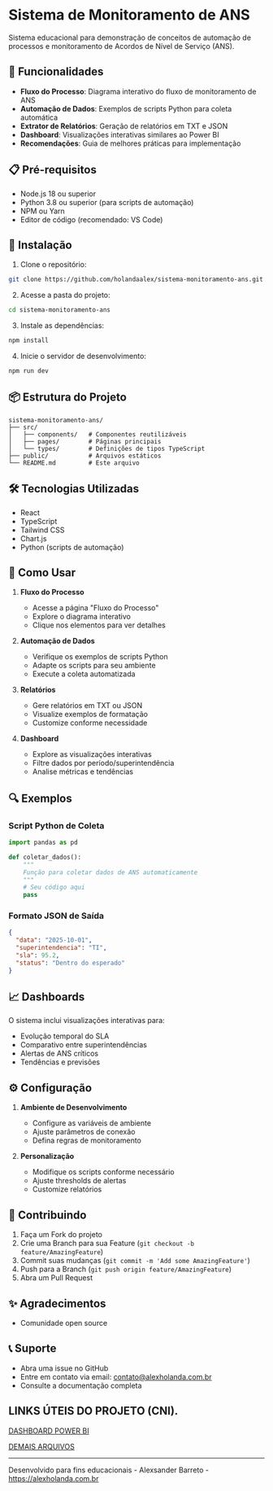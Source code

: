 # Sistema de Monitoramento de ANS

Sistema educacional para demonstração de conceitos de automação de processos e monitoramento de Acordos de Nível de Serviço (ANS).

## 🚀 Funcionalidades

- **Fluxo do Processo**: Diagrama interativo do fluxo de monitoramento de ANS
- **Automação de Dados**: Exemplos de scripts Python para coleta automática
- **Extrator de Relatórios**: Geração de relatórios em TXT e JSON
- **Dashboard**: Visualizações interativas similares ao Power BI
- **Recomendações**: Guia de melhores práticas para implementação

## 📋 Pré-requisitos

- Node.js 18 ou superior
- Python 3.8 ou superior (para scripts de automação)
- NPM ou Yarn
- Editor de código (recomendado: VS Code)

## 🔧 Instalação

1. Clone o repositório:
```bash
git clone https://github.com/holandaalex/sistema-monitoramento-ans.git
```

2. Acesse a pasta do projeto:
```bash
cd sistema-monitoramento-ans
```

3. Instale as dependências:
```bash
npm install
```

4. Inicie o servidor de desenvolvimento:
```bash
npm run dev
```

## 📦 Estrutura do Projeto

```
sistema-monitoramento-ans/
├── src/
│   ├── components/   # Componentes reutilizáveis
│   ├── pages/        # Páginas principais
│   └── types/        # Definições de tipos TypeScript
├── public/           # Arquivos estáticos
└── README.md         # Este arquivo
```

## 🛠️ Tecnologias Utilizadas

- React
- TypeScript
- Tailwind CSS
- Chart.js
- Python (scripts de automação)

## 📖 Como Usar

1. **Fluxo do Processo**
   - Acesse a página "Fluxo do Processo"
   - Explore o diagrama interativo
   - Clique nos elementos para ver detalhes

2. **Automação de Dados**
   - Verifique os exemplos de scripts Python
   - Adapte os scripts para seu ambiente
   - Execute a coleta automatizada

3. **Relatórios**
   - Gere relatórios em TXT ou JSON
   - Visualize exemplos de formatação
   - Customize conforme necessidade

4. **Dashboard**
   - Explore as visualizações interativas
   - Filtre dados por período/superintendência
   - Analise métricas e tendências

## 🔍 Exemplos

### Script Python de Coleta
```python
import pandas as pd

def coletar_dados():
    """
    Função para coletar dados de ANS automaticamente
    """
    # Seu código aqui
    pass
```

### Formato JSON de Saída
```json
{
  "data": "2025-10-01",
  "superintendencia": "TI",
  "sla": 95.2,
  "status": "Dentro do esperado"
}
```

## 📈 Dashboards

O sistema inclui visualizações interativas para:
- Evolução temporal do SLA
- Comparativo entre superintendências
- Alertas de ANS críticos
- Tendências e previsões

## ⚙️ Configuração

1. **Ambiente de Desenvolvimento**
   - Configure as variáveis de ambiente
   - Ajuste parâmetros de conexão
   - Defina regras de monitoramento

2. **Personalização**
   - Modifique os scripts conforme necessário
   - Ajuste thresholds de alertas
   - Customize relatórios

## 🤝 Contribuindo

1. Faça um Fork do projeto
2. Crie uma Branch para sua Feature (`git checkout -b feature/AmazingFeature`)
3. Commit suas mudanças (`git commit -m 'Add some AmazingFeature'`)
4. Push para a Branch (`git push origin feature/AmazingFeature`)
5. Abra um Pull Request


## ✨ Agradecimentos

- Comunidade open source


## 📞 Suporte

- Abra uma issue no GitHub
- Entre em contato via email: contato@alexholanda.com.br
- Consulte a documentação completa




## LINKS ÚTEIS DO PROJETO (CNI).

[DASHBOARD POWER BI](https://app.powerbi.com/groups/34c0e42e-36ce-4118-9369-b83d5e5df7a9/reports/cb66d2c1-80db-42da-a34e-5689d2251894?ctid=88af54ad-8e90-4d56-b613-6e5bf824ab6b&pbi_source=linkShare)


[DEMAIS ARQUIVOS](https://drive.google.com/drive/folders/11Iz4u40QWwylVqj2iwDRKQt_uGuf9tsG?usp=sharing)


---

Desenvolvido para fins educacionais - Alexsander Barreto - https://alexholanda.com.br